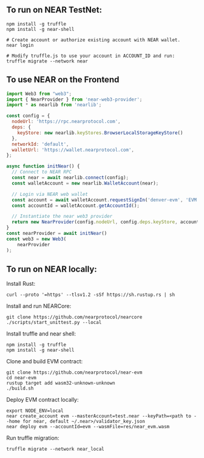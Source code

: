 ## To run on NEAR TestNet:

```
npm install -g truffle
npm install -g near-shell

# Create account or authorize existing account with NEAR wallet.
near login

# Modify truffle.js to use your account in ACCOUNT_ID and run:
truffle migrate --network near
```

## To use NEAR on the Frontend
```javascript
import Web3 from "web3";
import { NearProvider } from 'near-web3-provider';
import * as nearlib from 'nearlib';

const config = {
  nodeUrl: 'https://rpc.nearprotocol.com',
  deps: {
    keyStore: new nearlib.keyStores.BrowserLocalStorageKeyStore()
  },
  networkId: 'default',
  walletUrl: 'https://wallet.nearprotocol.com',
};

async function initNear() {
  // Connect to NEAR RPC
  const near = await nearlib.connect(config);
  const walletAccount = new nearlib.WalletAccount(near);

  // Login via NEAR web wallet
  const account = await walletAccount.requestSignIn('denver-evm', 'EVM Deployment');
  const accountId = walletAccount.getAccountId();

  // Instantiate the near web3 provider
  return new NearProvider(config.nodeUrl, config.deps.keyStore, accountId, config.networkId, 'denver-evm');
}
const nearProvider = await initNear()
const web3 = new Web3(
    nearProvider
);

```


## To run on NEAR locally:

Install Rust:
```
curl --proto '=https' --tlsv1.2 -sSf https://sh.rustup.rs | sh
```

Install and run NEARCore:
```
git clone https://github.com/nearprotocol/nearcore
./scripts/start_unittest.py --local
```

Install truffle and near shell:
```
npm install -g truffle
npm install -g near-shell
```

Clone and build EVM contract:
```
git clone https://github.com/nearprotocol/near-evm
cd near-evm
rustup target add wasm32-unknown-unknown
./build.sh
```

Deploy EVM contract locally:
```
export NODE_ENV=local
near create_account evm --masterAccount=test.near --keyPath=<path to --home for near, default ~/.near>/validator_key.json
near deploy evm --accountId=evm --wasmFile=res/near_evm.wasm
```

Run truffle migration:
```
truffle migrate --network near_local
```

